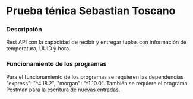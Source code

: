 # Prueba ténica Sebastian Toscano

### Descripción

Rest API con la capacidad de recibir y entregar tuplas con información de temperatura, UUID y hora.


### Funcionamiento de los programas 

Para el funcionamiento de los programas se requieren las dependencias "express": "^4.18.2",
    "morgan": "^1.10.0".
También se requiere el programa Postman para la escritura de nuevas entradas.
